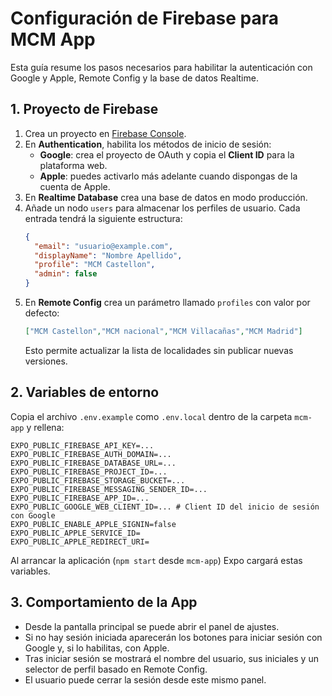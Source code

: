 # Configuración de Firebase para MCM App

Esta guía resume los pasos necesarios para habilitar la autenticación con Google y Apple, Remote Config y la base de datos Realtime.

## 1. Proyecto de Firebase
1. Crea un proyecto en [Firebase Console](https://console.firebase.google.com/).
2. En **Authentication**, habilita los métodos de inicio de sesión:
   - **Google**: crea el proyecto de OAuth y copia el **Client ID** para la plataforma web.
   - **Apple**: puedes activarlo más adelante cuando dispongas de la cuenta de Apple.
3. En **Realtime Database** crea una base de datos en modo producción.
4. Añade un nodo `users` para almacenar los perfiles de usuario. Cada entrada tendrá la siguiente estructura:
   ```json
   {
     "email": "usuario@example.com",
     "displayName": "Nombre Apellido",
     "profile": "MCM Castellon",
     "admin": false
   }
   ```
5. En **Remote Config** crea un parámetro llamado `profiles` con valor por defecto:
   ```json
   ["MCM Castellon","MCM nacional","MCM Villacañas","MCM Madrid"]
   ```
   Esto permite actualizar la lista de localidades sin publicar nuevas versiones.

## 2. Variables de entorno
Copia el archivo `.env.example` como `.env.local` dentro de la carpeta `mcm-app` y rellena:

```
EXPO_PUBLIC_FIREBASE_API_KEY=...
EXPO_PUBLIC_FIREBASE_AUTH_DOMAIN=...
EXPO_PUBLIC_FIREBASE_DATABASE_URL=...
EXPO_PUBLIC_FIREBASE_PROJECT_ID=...
EXPO_PUBLIC_FIREBASE_STORAGE_BUCKET=...
EXPO_PUBLIC_FIREBASE_MESSAGING_SENDER_ID=...
EXPO_PUBLIC_FIREBASE_APP_ID=...
EXPO_PUBLIC_GOOGLE_WEB_CLIENT_ID=... # Client ID del inicio de sesión con Google
EXPO_PUBLIC_ENABLE_APPLE_SIGNIN=false
EXPO_PUBLIC_APPLE_SERVICE_ID=
EXPO_PUBLIC_APPLE_REDIRECT_URI=
```

Al arrancar la aplicación (`npm start` desde `mcm-app`) Expo cargará estas variables.

## 3. Comportamiento de la App
- Desde la pantalla principal se puede abrir el panel de ajustes.
- Si no hay sesión iniciada aparecerán los botones para iniciar sesión con Google y, si lo habilitas, con Apple.
- Tras iniciar sesión se mostrará el nombre del usuario, sus iniciales y un selector de perfil basado en Remote Config.
- El usuario puede cerrar la sesión desde este mismo panel.

